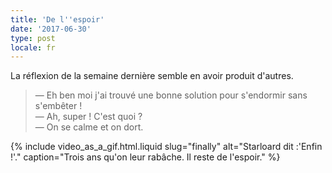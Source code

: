 ```yaml
---
title: 'De l''espoir'
date: '2017-06-30'
type: post
locale: fr
---
```


La réflexion de la semaine dernière semble en avoir produit d'autres.

<!-- more -->

> — Eh ben moi j'ai trouvé une bonne solution pour s'endormir sans s'embêter !  
> — Ah, super ! C'est quoi ?  
> — On se calme et on dort.

{% include video_as_a_gif.html.liquid
slug="finally"
alt="Starloard dit :'Enfin !'."
caption="Trois ans qu'on leur rabâche. Il reste de l'espoir."
%}
